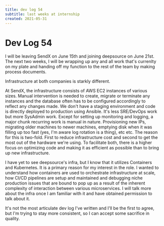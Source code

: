 ```yaml
---
title: dev log 54
subtitle: last weeks at internship
created: 2021-05-31
---
```

# Dev Log 54

I will be leaving SendX on June 15th and joining deepsource on June 21st. The
next two weeks, I will be wrapping up any and all work that's currenlty on my
plate and handing off my function to the rest of the team by making process
documents.

Infrastructure at both companies is starkly different.

At SendX, the infrastructure consists of AWS EC2 instances of various sizes.
Manual intervention is needed to create, migrate or terminate any instances and
the database often has to be configured accordingly to reflect any changes
made. We don't have a staging environment and code is directly deployed to
production using Ansible. It's less SRE/DevOps work but more SysAdmin work.
Except for setting up monitoring and logging, a major chunk recurring work is
manual in nature. Provisioning new IPs, migrating older machines to newer
machines, emptying disk when it was filling up too fast (yes, I'm aware log
rotation is a thing), etc etc. The reason for this is two-fold. First to reduce
infrastructure cost and second to get the most out of the hardware we're using.
To facilitate both, there is a higher focus on optimizing code and making it as
efficient as possible than to bring up new infrastructure.

I have yet to see deepsource's infra, but I know that it utilizes Containers
and Kubernetes. It is a primary reason for my interest in the role. I wanted to
understand how containers are used to orchestrate infrastructure at scale, how
CI/CD pipelines are setup and maintained and debugging niche production issues
that are bound to pop up as a result of the inherent complexity of interaction
between various microservices. I will talk more about the infra once I am
familiar with it and have obtained permission to talk about it.

It's not the most articulate dev log I've written and I'll be the first to
agree, but I'm trying to stay more consistent, so I can accept some sacrifice
in quality.
